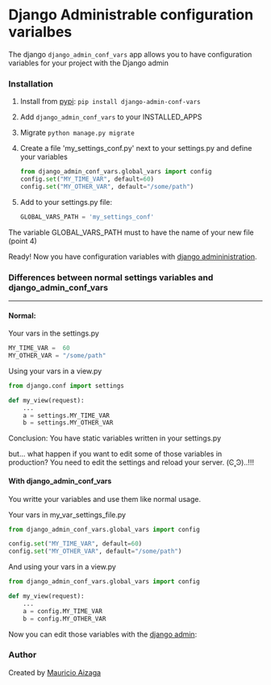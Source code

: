 # Django Administrable configuration varialbes
The django `django_admin_conf_vars` app allows you to have configuration variables for your project with the Django admin


### Installation

1. Install from [pypi](https://pypi.python.org/pypi/django-admin-conf-vars): `pip install django-admin-conf-vars`

2. Add `django_admin_conf_vars` to your INSTALLED_APPS

3. Migrate `python manage.py migrate`

4. Create a file 'my_settings_conf.py' next to your settings.py and define your variables
    ```python
    from django_admin_conf_vars.global_vars import config
    config.set("MY_TIME_VAR", default=60)
    config.set("MY_OTHER_VAR", default="/some/path")
    ```

5. Add to your settings.py file:
    ```python
    GLOBAL_VARS_PATH = 'my_settings_conf'
    ```
The variable GLOBAL_VARS_PATH must to have the name of your new file (point 4)

Ready! Now you have configuration variables with [django admininistration](http://localhost:8000/admin/django_admin_conf_vars/confvar/).

### Differences between normal settings variables and django_admin_conf_vars
----

#### Normal:
Your vars in the  settings.py

```python
MY_TIME_VAR =  60
MY_OTHER_VAR = "/some/path"
```

Using your vars in a view.py
```python
from django.conf import settings

def my_view(request):
    ...
    a = settings.MY_TIME_VAR
    b = settings.MY_OTHER_VAR
```

Conclusion: You have static variables written in your settings.py

but... what happen if you want to edit some of those variables in production? You need to edit the settings and reload your server. (Ͼ˳Ͽ)..!!!

#### With django_admin_conf_vars
You writte your variables and use them like normal usage.

Your vars in my_var_settings_file.py

```python
from django_admin_conf_vars.global_vars import config

config.set("MY_TIME_VAR", default=60)
config.set("MY_OTHER_VAR", default="/some/path")
```

And using your vars in a view.py
```python
from django_admin_conf_vars.global_vars import config

def my_view(request):
    ...
    a = config.MY_TIME_VAR
    b = config.MY_OTHER_VAR
```

Now you can edit those variables with the [django admin](http://localhost:8000/admin/django_admin_conf_vars/confvar/):



### Author
Created by [Mauricio Aizaga](https://github.com/maoaiz)
